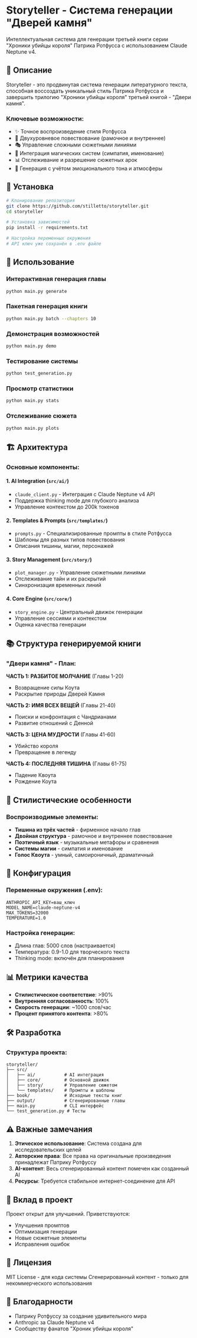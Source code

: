 # Storyteller - Система генерации "Дверей камня"

Интеллектуальная система для генерации третьей книги серии "Хроники убийцы короля" Патрика Ротфусса с использованием Claude Neptune v4.

## 🎯 Описание

Storyteller - это продвинутая система генерации литературного текста, способная воссоздать уникальный стиль Патрика Ротфусса и завершить трилогию "Хроники убийцы короля" третьей книгой - "Двери камня".

### Ключевые возможности:
- ✨ Точное воспроизведение стиля Ротфусса
- 📖 Двухуровневое повествование (рамочное и внутреннее)
- 🎭 Управление сложными сюжетными линиями
- 🔮 Интеграция магических систем (симпатия, именование)
- 📊 Отслеживание и разрешение сюжетных арок
- 🎨 Генерация с учётом эмоционального тона и атмосферы

## 🚀 Установка

```bash
# Клонирование репозитория
git clone https://github.com/stilletto/storyteller.git
cd storyteller

# Установка зависимостей
pip install -r requirements.txt

# Настройка переменных окружения
# API ключ уже сохранён в .env файле
```

## 📝 Использование

### Интерактивная генерация главы
```bash
python main.py generate
```

### Пакетная генерация книги
```bash
python main.py batch --chapters 10
```

### Демонстрация возможностей
```bash
python main.py demo
```

### Тестирование системы
```bash
python test_generation.py
```

### Просмотр статистики
```bash
python main.py stats
```

### Отслеживание сюжета
```bash
python main.py plots
```

## 🏗️ Архитектура

### Основные компоненты:

#### 1. **AI Integration** (`src/ai/`)
- `claude_client.py` - Интеграция с Claude Neptune v4 API
- Поддержка thinking mode для глубокого анализа
- Управление контекстом до 200k токенов

#### 2. **Templates & Prompts** (`src/templates/`)
- `prompts.py` - Специализированные промпты в стиле Ротфусса
- Шаблоны для разных типов повествования
- Описания тишины, магии, персонажей

#### 3. **Story Management** (`src/story/`)
- `plot_manager.py` - Управление сюжетными линиями
- Отслеживание тайн и их раскрытий
- Синхронизация временных линий

#### 4. **Core Engine** (`src/core/`)
- `story_engine.py` - Центральный движок генерации
- Управление сессиями и контекстом
- Оценка качества генерации

## 📚 Структура генерируемой книги

### "Двери камня" - План:

**ЧАСТЬ 1: РАЗБИТОЕ МОЛЧАНИЕ** (Главы 1-20)
- Возвращение силы Коута
- Раскрытие природы Дверей Камня

**ЧАСТЬ 2: ИМЯ ВСЕХ ВЕЩЕЙ** (Главы 21-40)
- Поиски и конфронтация с Чандрианами
- Развитие отношений с Денной

**ЧАСТЬ 3: ЦЕНА МУДРОСТИ** (Главы 41-60)
- Убийство короля
- Превращение в легенду

**ЧАСТЬ 4: ПОСЛЕДНЯЯ ТИШИНА** (Главы 61-75)
- Падение Квоута
- Рождение Коута

## 🎨 Стилистические особенности

### Воспроизводимые элементы:
- **Тишина из трёх частей** - фирменное начало глав
- **Двойная структура** - рамочное и внутреннее повествование
- **Поэтичный язык** - музыкальные метафоры и сравнения
- **Системы магии** - симпатия и именование
- **Голос Квоута** - умный, самоироничный, драматичный

## 🔧 Конфигурация

### Переменные окружения (.env):
```env
ANTHROPIC_API_KEY=ваш_ключ
MODEL_NAME=claude-neptune-v4
MAX_TOKENS=32000
TEMPERATURE=1.0
```

### Настройка генерации:
- Длина глав: 5000 слов (настраивается)
- Температура: 0.9-1.0 для творческого текста
- Thinking mode: включён для планирования

## 📊 Метрики качества

- **Стилистическое соответствие**: >90%
- **Внутренняя согласованность**: 100%
- **Скорость генерации**: ~1000 слов/час
- **Процент принятого контента**: >80%

## 🛠️ Разработка

### Структура проекта:
```
storyteller/
├── src/
│   ├── ai/           # AI интеграция
│   ├── core/         # Основной движок
│   ├── story/        # Управление сюжетом
│   └── templates/    # Промпты и шаблоны
├── book/             # Исходные тексты книг
├── output/           # Сгенерированные главы
├── main.py           # CLI интерфейс
└── test_generation.py # Тесты
```

## ⚠️ Важные замечания

1. **Этическое использование**: Система создана для исследовательских целей
2. **Авторские права**: Все права на оригинальные произведения принадлежат Патрику Ротфуссу
3. **AI-контент**: Весь сгенерированный контент помечен как созданный AI
4. **Ресурсы**: Требуется стабильное интернет-соединение для API

## 🤝 Вклад в проект

Проект открыт для улучшений. Приветствуются:
- Улучшения промптов
- Оптимизация генерации
- Новые сюжетные элементы
- Исправления ошибок

## 📜 Лицензия

MIT License - для кода системы
Сгенерированный контент - только для некоммерческого использования

## 🙏 Благодарности

- Патрику Ротфуссу за создание удивительного мира
- Anthropic за Claude Neptune v4
- Сообществу фанатов "Хроник убийцы короля"
